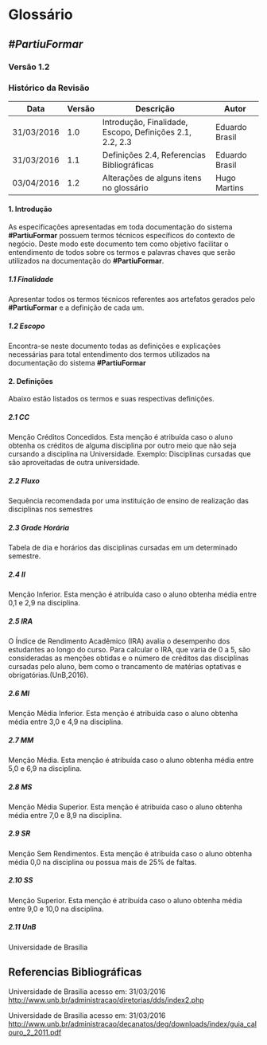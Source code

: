 # **Glossário**

##  ***#PartiuFormar***
   
### **Versão 1.2**

### Histórico da Revisão
Data|Versão|Descrição|Autor
-----|------|---------|-------
31/03/2016|1.0|Introdução, Finalidade, Escopo, Definições 2.1, 2.2, 2.3|Eduardo Brasil
31/03/2016|1.1|Definições 2.4, Referencias Bibliográficas |Eduardo Brasil
03/04/2016|1.2|Alterações de alguns itens no glossário|Hugo Martins

#### 1. Introdução

As especificações apresentadas em toda documentação do sistema **#PartiuFormar** possuem termos técnicos específicos do contexto de negócio. Deste modo este documento tem como objetivo facilitar o entendimento de todos sobre os termos e palavras chaves que serão utilizados na documentação do **#PartiuFormar**.

##### 1.1 Finalidade
Apresentar todos os termos técnicos referentes aos artefatos gerados pelo **#PartiuFormar** e a definição de cada um.   

##### 1.2 Escopo

Encontra-se neste documento todas as definições e explicações necessárias para total entendimento dos termos utilizados na documentação do sistema **#PartiuFormar**

#### 2. Definições

Abaixo estão listados os termos e suas respectivas definições.

##### 2.1 CC

Menção Créditos Concedidos. Esta menção é atribuída caso o aluno obtenha os créditos de alguma disciplina por outro meio que não seja cursando a disciplina na Universidade. Exemplo: Disciplinas cursadas que são aproveitadas de outra universidade.


##### 2.2 Fluxo

Sequência recomendada por uma instituição de ensino de realização das disciplinas nos semestres

##### 2.3 Grade Horária

Tabela de dia e horários das disciplinas cursadas em um determinado semestre.

##### 2.4 II

Menção Inferior. Esta menção é atribuída caso o aluno obtenha média entre 0,1 e 2,9 na disciplina.

##### 2.5 IRA

O Índice de Rendimento Acadêmico (IRA) avalia o desempenho dos estudantes ao longo do curso. Para calcular o IRA, que varia de 0 a 5, são consideradas as menções obtidas e o número de créditos das disciplinas cursadas pelo aluno, bem como o trancamento de matérias optativas e obrigatórias.(UnB,2016).


##### 2.6 MI

Menção Média Inferior. Esta menção é atribuída caso o aluno obtenha média entre 3,0 e 4,9 na disciplina.

##### 2.7 MM

Menção Média. Esta menção é atribuída caso o aluno obtenha média entre 5,0 e 6,9 na disciplina.

##### 2.8 MS

Menção Média Superior. Esta menção é atribuída caso o aluno obtenha média entre 7,0 e 8,9 na disciplina.

##### 2.9 SR

Menção Sem Rendimentos. Esta menção é atribuída caso o aluno obtenha média 0,0 na disciplina ou possua mais de 25% de faltas.

##### 2.10 SS

Menção Superior. Esta menção é atribuída caso o aluno obtenha média entre 9,0 e 10,0 na disciplina.

##### 2.11 UnB

Universidade de Brasília

## Referencias Bibliográficas

Universidade de Brasilia acesso em: 31/03/2016 <http://www.unb.br/administracao/diretorias/dds/index2.php>

Universidade de Brasilia acesso em: 31/03/2016 <http://www.unb.br/administracao/decanatos/deg/downloads/index/guia_calouro_2_2011.pdf>